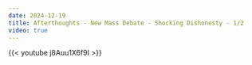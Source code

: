 ```yaml
---
date: 2024-12-19
title: Afterthoughts - New Mass Debate - Shocking Dishonesty - 1/2
video: true
---
```



{{< youtube j8Auu1X6f9I >}}
